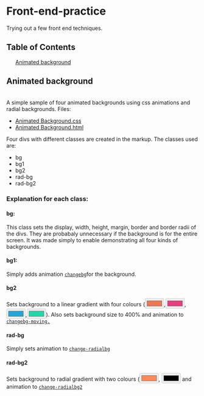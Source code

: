 # Front-end-practice
Trying out a few front end techniques.

<h2 id="table-of-contents"> Table of Contents</h2>
<ol>
	<a href="#animated-bg"<li id="animated-bg">Animated background</li></a>
</ol>
 
 <h2 id="animated-bg">Animated background </h2><br />
 A simple sample of four animated backgrounds using css animations and radial backgrounds.
 Files:
 <ul>
	<a href="https://github.com/Aniganesh/Front-end-practice/blob/master/Animated%20Background.css"><li>Animated Background.css </li></a>
	<a href="https://github.com/Aniganesh/Front-end-practice/blob/master/Animated%20Background.html"><li>Animated Background.html</li></a>
	</ul>
	Four divs with different classes are created in the markup.
	The classes used are:
	<ul><li>bg</li><li>bg1</li><li>bg2</li><li>rad-bg</li><li>rad-bg2</li>
	</ul>
	<h3> Explanation for each class:</h3>
	<h4>bg:</h4>
	<p>This class sets the display, width, height, margin, border and border radii of the divs. They are probabaly unnecessary if the background is for the entire screen. It was made simply to enable demonstrating all four kinds of backgrounds.</p>
	<h4>bg1:</h4>
	<p>Simply adds animation <a href="#changebg"><code>changebg</code></a>for the background.</p>
	<h4>bg2</h4>
	<p>Sets background to a linear gradient with four colours (<input type="color" value="#ee7752" disabled />,<input type="color" value="#e73c7e" disabled />, <input type="color" value="#23a6d5" disabled />,<input type="color" value="#23d5ab" disabled />).
	Also sets background size to 400% and animation to <a href="#changebg-moving"><code>changebg-moving.</code></a>
		</p>
	<h4>rad-bg</h4>
	<p>
	Simply sets animation to <a href="#change-radialbg"><code>change-radialbg</code></a>
	</p>
	<h4>rad-bg2</h4>
	<p>Sets background to radial gradient with two colours (<input type="color" value="#ff8855" disabled />, <input type="color" value="rgba(0,0,0,0)" disabled /> and animation to  <a href="#change-radialbg2"><code>change-radialbg2</code></a></p>
